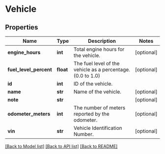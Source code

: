 # Vehicle

## Properties
Name | Type | Description | Notes
------------ | ------------- | ------------- | -------------
**engine_hours** | **int** | Total engine hours for the vehicle. | [optional] 
**fuel_level_percent** | **float** | The fuel level of the vehicle as a percentage. (0.0 to 1.0) | [optional] 
**id** | **int** | ID of the vehicle. | 
**name** | **str** | Name of the vehicle. | [optional] 
**note** | **str** |  | [optional] 
**odometer_meters** | **int** | The number of meters reported by the odometer. | [optional] 
**vin** | **str** | Vehicle Identification Number. | [optional] 

[[Back to Model list]](../README.md#documentation-for-models) [[Back to API list]](../README.md#documentation-for-api-endpoints) [[Back to README]](../README.md)


